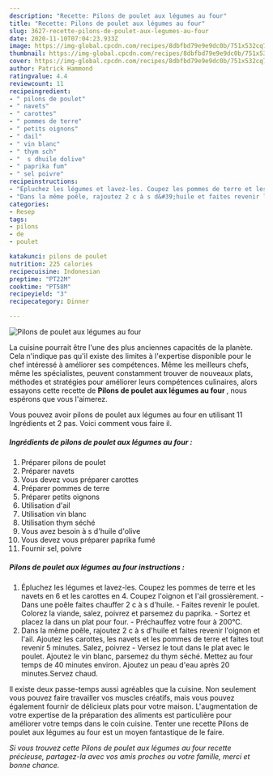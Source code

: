 ```yaml
---
description: "Recette: Pilons de poulet aux légumes au four"
title: "Recette: Pilons de poulet aux légumes au four"
slug: 3627-recette-pilons-de-poulet-aux-legumes-au-four
date: 2020-11-10T07:04:23.933Z
image: https://img-global.cpcdn.com/recipes/8dbfbd79e9e9dc0b/751x532cq70/pilons-de-poulet-aux-legumes-au-four-photo-principale-de-la-recette.jpg
thumbnail: https://img-global.cpcdn.com/recipes/8dbfbd79e9e9dc0b/751x532cq70/pilons-de-poulet-aux-legumes-au-four-photo-principale-de-la-recette.jpg
cover: https://img-global.cpcdn.com/recipes/8dbfbd79e9e9dc0b/751x532cq70/pilons-de-poulet-aux-legumes-au-four-photo-principale-de-la-recette.jpg
author: Patrick Hammond
ratingvalue: 4.4
reviewcount: 11
recipeingredient:
- " pilons de poulet"
- " navets"
- " carottes"
- " pommes de terre"
- " petits oignons"
- " dail"
- " vin blanc"
- " thym sch"
- "  s dhuile dolive"
- " paprika fum"
- " sel poivre"
recipeinstructions:
- "Épluchez les légumes et lavez-les. Coupez les pommes de terre et les navets en 6 et les carottes en 4. Coupez l&#39;oignon et l&#39;ail grossièrement. Dans une poêle faites chauffer 2 c à s d&#39;huile. Faites revenir le poulet. Colorez la viande, salez, poivrez et parsemez du paprika. Sortez et placez la dans un plat pour four. Préchauffez votre four à 200°C."
- "Dans la même poêle, rajoutez 2 c à s d&#39;huile et faites revenir l&#39;oignon et l&#39;ail. Ajoutez les carottes, les navets et les pommes de terre et faites tout revenir 5 minutes. Salez, poivrez Versez le tout dans le plat avec le poulet. Ajoutez le vin blanc, parsemez du thym séché. Mettez au four temps de 40 minutes environ. Ajoutez un peau d&#39;eau après 20 minutes.Servez chaud."
categories:
- Resep
tags:
- pilons
- de
- poulet

katakunci: pilons de poulet 
nutrition: 225 calories
recipecuisine: Indonesian
preptime: "PT22M"
cooktime: "PT58M"
recipeyield: "3"
recipecategory: Dinner

---
```



![Pilons de poulet aux légumes au four](https://img-global.cpcdn.com/recipes/8dbfbd79e9e9dc0b/751x532cq70/pilons-de-poulet-aux-legumes-au-four-photo-principale-de-la-recette.jpg)

La cuisine pourrait être l'une des plus anciennes capacités de la planète. Cela n'indique pas qu'il existe des limites à l'expertise disponible pour le chef intéressé à améliorer ses compétences. Même les meilleurs chefs, même les spécialistes, peuvent constamment trouver de nouveaux plats, méthodes et stratégies pour améliorer leurs compétences culinaires, alors essayons cette recette de <strong> Pilons de poulet aux légumes au four </strong>, nous espérons que vous l'aimerez.

<!--inarticleads1-->

Vous pouvez avoir pilons de poulet aux légumes au four en utilisant 11 Ingrédients et 2 pas. Voici comment vous faire il.

##### Ingrédients de pilons de poulet aux légumes au four :

1. Préparer  pilons de poulet
1. Préparer  navets
1. Vous devez vous préparer  carottes
1. Préparer  pommes de terre
1. Préparer  petits oignons
1. Utilisation  d&#39;ail
1. Utilisation  vin blanc
1. Utilisation  thym séché
1. Vous avez besoin  à s d&#39;huile d&#39;olive
1. Vous devez vous préparer  paprika fumé
1. Fournir  sel, poivre




<!--inarticleads2-->

##### Pilons de poulet aux légumes au four instructions :

1. Épluchez les légumes et lavez-les. Coupez les pommes de terre et les navets en 6 et les carottes en 4. Coupez l&#39;oignon et l&#39;ail grossièrement. - Dans une poêle faites chauffer 2 c à s d&#39;huile. - Faites revenir le poulet. Colorez la viande, salez, poivrez et parsemez du paprika. - Sortez et placez la dans un plat pour four. - Préchauffez votre four à 200°C.
1. Dans la même poêle, rajoutez 2 c à s d&#39;huile et faites revenir l&#39;oignon et l&#39;ail. Ajoutez les carottes, les navets et les pommes de terre et faites tout revenir 5 minutes. Salez, poivrez - Versez le tout dans le plat avec le poulet. Ajoutez le vin blanc, parsemez du thym séché. Mettez au four temps de 40 minutes environ. Ajoutez un peau d&#39;eau après 20 minutes.Servez chaud.




<!--inarticleads1-->

<p>
Il existe deux passe-temps aussi agréables que la cuisine. Non seulement vous pouvez faire travailler vos muscles créatifs, mais vous pouvez également fournir de délicieux plats pour votre maison. L'augmentation de votre expertise de la préparation des aliments est particulière pour améliorer votre temps dans le coin cuisine. Tenter une recette Pilons de poulet aux légumes au four est un moyen fantastique de le faire.
</p>

<p>
<i>Si vous trouvez cette Pilons de poulet aux légumes au four recette précieuse, partagez-la avec vos amis proches ou votre famille, merci et bonne chance.</i>
</p>
